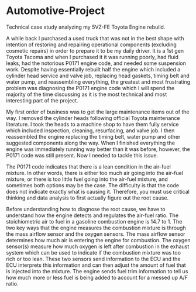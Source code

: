 # Automotive-Project
Technical case study analyzing my 5VZ-FE Toyota Engine rebuild. 

A while back I purchased a used truck that was not in the best shape with intention of restoring and repairing operational components (excluding cosmetic repairs) in order to prepare it to be my daily driver. It is a 1st gen Toyota Tacoma and when I purchased it it was running poorly, had fluid leaks, had the notorious P0171 engine code, and needed some suspension work. Despite having essentially rebuilt half the engine which included a cylinder head service and valve job, replacing head gaskets, timing belt and water pump, and reassembling everything, the greatest and most frustrating problem was diagnosing the P0171 engine code which I will spend the majority of the time discussing as it is the most technical and most interesting part of the project. 

My first order of business was to get the large maintenance items out of the way. I removed the cylinder heads following official Toyota maintenance literature. I took the heads to a machine shop to have them fully service which included inspection, cleaning, resurfacing, and valve job. I then reassembled the engine replacing the timing belt, water pump and other suggested components along the way. When I finished everything the engine was immediately running way better than it was before, however, the P0171 code was still present. Now I needed to tackle this issue. 

The P0171 code indicates that there is a lean condition in the air-fuel mixture. In other words, there is either too much air going into the air-fuel mixture, or there is too little fuel going into the air-fuel mixture, and sometimes both options may be the case. The difficulty is that the code does not indicate exactly what is causing it. Therefore, you must use critical thinking and data analysis to first actually figure out the root cause. 

Before understanding how to diagnose the root cause, we have to understand how the engine detects and regulates the air-fuel ratio. The stoichiometric air to fuel in a gasoline combustion engine is 14.7 to 1. The two key ways that the engine measures the combustion mixture is through the mass airflow sensor and the oxygen sensors. The mass airflow sensor determines how much air is entering the engine for combustion. The oxygen sensor(s) measure how much oxygen is left after combustion in the exhaust system which can be used to indicate if the combustion mixture was too rich or too lean. These two sensors send information to the ECU and the ECU interprets this information and can then adjust the amount of fuel that is injected into the mixture. The engine sends fuel trim information to tell us how much more or less fuel is being added to account for a messed up A/F ratio.
